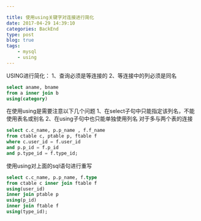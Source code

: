 ```yaml
---

title: 使用using关键字对连接进行简化
date: 2017-04-29 14:39:10
categories: BackEnd
type: post
blog: true
tags: 
    - mysql
    - using
---
```


USING进行简化：
   1、查询必须是等连接的
   2、等连接中的列必须是同名
<!-- more -->
```sql
select aname, bname  
from a inner join b  
using(category)  
```

在使用using是需要注意以下几个问题
   1、在select子句中只能指定该列名，不能使用表名或别名
   2、在using子句中也只能单独使用列名
对于多与两个表的连接
```sql
select c.c_name, p.p_name , f.f_name
from ctable c, ptable p, ftable f
where c.user_id = f.user_id
and p.p_id = f.p_id  
and p.type_id = f.type_id;  
```

使用using对上面的sql语句进行重写

```sql
select c.c_name, p.p_name, f.type  
from ctable c inner join ftable f  
using(user_id)  
inner join ptable p  
using(p_id)  
inner join ftable f  
using(type_id);  
```